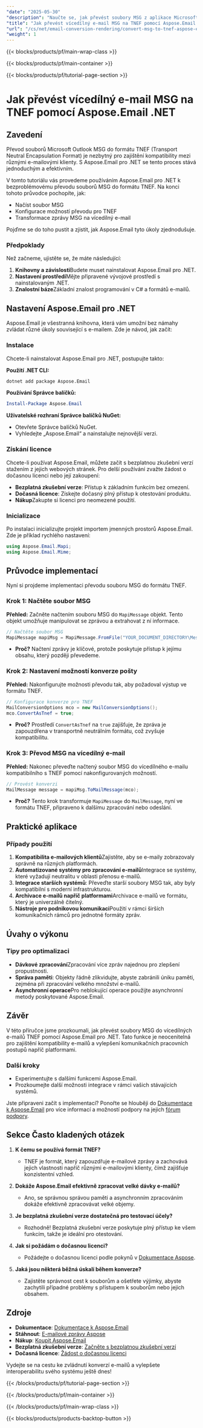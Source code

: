 ```yaml
---
"date": "2025-05-30"
"description": "Naučte se, jak převést soubory MSG z aplikace Microsoft Outlook do formátu TNEF pomocí nástroje Aspose.Email pro .NET. Zajistěte kompatibilitu mezi e-mailovými klienty s tímto komplexním průvodcem."
"title": "Jak převést vícedílný e-mail MSG na TNEF pomocí Aspose.Email .NET"
"url": "/cs/net/email-conversion-rendering/convert-msg-to-tnef-aspose-email-net/"
"weight": 1
---
```


{{< blocks/products/pf/main-wrap-class >}}

{{< blocks/products/pf/main-container >}}

{{< blocks/products/pf/tutorial-page-section >}}
# Jak převést vícedílný e-mail MSG na TNEF pomocí Aspose.Email .NET

## Zavedení

Převod souborů Microsoft Outlook MSG do formátu TNEF (Transport Neutral Encapsulation Format) je nezbytný pro zajištění kompatibility mezi různými e-mailovými klienty. S Aspose.Email pro .NET se tento proces stává jednoduchým a efektivním.

V tomto tutoriálu vás provedeme používáním Aspose.Email pro .NET k bezproblémovému převodu souborů MSG do formátu TNEF. Na konci tohoto průvodce pochopíte, jak:
- Načíst soubor MSG
- Konfigurace možností převodu pro TNEF
- Transformace zprávy MSG na vícedílný e-mail

Pojďme se do toho pustit a zjistit, jak Aspose.Email tyto úkoly zjednodušuje.

### Předpoklady

Než začneme, ujistěte se, že máte následující:
1. **Knihovny a závislosti**Budete muset nainstalovat Aspose.Email pro .NET.
2. **Nastavení prostředí**Mějte připravené vývojové prostředí s nainstalovaným .NET.
3. **Znalostní báze**Základní znalost programování v C# a formátů e-mailů.

## Nastavení Aspose.Email pro .NET

Aspose.Email je všestranná knihovna, která vám umožní bez námahy zvládat různé úkoly související s e-mailem. Zde je návod, jak začít:

### Instalace

Chcete-li nainstalovat Aspose.Email pro .NET, postupujte takto:

**Použití .NET CLI:**
```bash
dotnet add package Aspose.Email
```

**Používání Správce balíčků:**
```powershell
Install-Package Aspose.Email
```

**Uživatelské rozhraní Správce balíčků NuGet:**
- Otevřete Správce balíčků NuGet.
- Vyhledejte „Aspose.Email“ a nainstalujte nejnovější verzi.

### Získání licence

Chcete-li používat Aspose.Email, můžete začít s bezplatnou zkušební verzí stažením z jejich webových stránek. Pro delší používání zvažte žádost o dočasnou licenci nebo její zakoupení:

- **Bezplatná zkušební verze**: Přístup k základním funkcím bez omezení.
- **Dočasná licence**: Získejte dočasný plný přístup k otestování produktu.
- **Nákup**Zakupte si licenci pro neomezené použití.

### Inicializace

Po instalaci inicializujte projekt importem jmenných prostorů Aspose.Email. Zde je příklad rychlého nastavení:

```csharp
using Aspose.Email.Mapi;
using Aspose.Email.Mime;
```

## Průvodce implementací

Nyní si projdeme implementaci převodu souboru MSG do formátu TNEF.

### Krok 1: Načtěte soubor MSG

**Přehled:** Začněte načtením souboru MSG do `MapiMessage` objekt. Tento objekt umožňuje manipulovat se zprávou a extrahovat z ní informace.

```csharp
// Načtěte soubor MSG
MapiMessage mapiMsg = MapiMessage.FromFile("YOUR_DOCUMENT_DIRECTORY\Message.msg");
```

- **Proč?** Načtení zprávy je klíčové, protože poskytuje přístup k jejímu obsahu, který později převedeme.

### Krok 2: Nastavení možností konverze pošty

**Přehled:** Nakonfigurujte možnosti převodu tak, aby požadoval výstup ve formátu TNEF.

```csharp
// Konfigurace konverze pro TNEF
MailConversionOptions mco = new MailConversionOptions();
mco.ConvertAsTnef = true;
```

- **Proč?** Prostředí `ConvertAsTnef` na `true` zajišťuje, že zpráva je zapouzdřena v transportně neutrálním formátu, což zvyšuje kompatibilitu.

### Krok 3: Převod MSG na vícedílný e-mail

**Přehled:** Nakonec převeďte načtený soubor MSG do vícedílného e-mailu kompatibilního s TNEF pomocí nakonfigurovaných možností.

```csharp
// Provést konverzi
MailMessage message = mapiMsg.ToMailMessage(mco);
```

- **Proč?** Tento krok transformuje `MapiMessage` do `MailMessage`, nyní ve formátu TNEF, připraveno k dalšímu zpracování nebo odeslání.

## Praktické aplikace

### Případy použití

1. **Kompatibilita e-mailových klientů**Zajistěte, aby se e-maily zobrazovaly správně na různých platformách.
2. **Automatizované systémy pro zpracování e-mailů**Integrace se systémy, které vyžadují neutralitu v oblasti přenosu e-mailů.
3. **Integrace starších systémů**: Převeďte starší soubory MSG tak, aby byly kompatibilní s moderní infrastrukturou.
4. **Archivace e-mailů napříč platformami**Archivace e-mailů ve formátu, který je univerzálně čitelný.
5. **Nástroje pro podnikovou komunikaci**Použití v rámci širších komunikačních rámců pro jednotné formáty zpráv.

## Úvahy o výkonu

### Tipy pro optimalizaci

- **Dávkové zpracování**Zpracování více zpráv najednou pro zlepšení propustnosti.
- **Správa paměti**: Objekty řádně zlikvidujte, abyste zabránili úniku paměti, zejména při zpracování velkého množství e-mailů.
- **Asynchronní operace**Pro neblokující operace použijte asynchronní metody poskytované Aspose.Email.

## Závěr

V této příručce jsme prozkoumali, jak převést soubory MSG do vícedílných e-mailů TNEF pomocí Aspose.Email pro .NET. Tato funkce je neocenitelná pro zajištění kompatibility e-mailů a vylepšení komunikačních pracovních postupů napříč platformami.

### Další kroky

- Experimentujte s dalšími funkcemi Aspose.Email.
- Prozkoumejte další možnosti integrace v rámci vašich stávajících systémů.

Jste připraveni začít s implementací? Ponořte se hlouběji do [Dokumentace k Aspose.Email](https://reference.aspose.com/email/net/) pro více informací a možností podpory na jejich [fórum podpory](https://forum.aspose.com/c/email/10).

## Sekce Často kladených otázek

1. **K čemu se používá formát TNEF?**
   - TNEF je formát, který zapouzdřuje e-mailové zprávy a zachovává jejich vlastnosti napříč různými e-mailovými klienty, čímž zajišťuje konzistentní vzhled.

2. **Dokáže Aspose.Email efektivně zpracovat velké dávky e-mailů?**
   - Ano, se správnou správou paměti a asynchronním zpracováním dokáže efektivně zpracovávat velké objemy.

3. **Je bezplatná zkušební verze dostatečná pro testovací účely?**
   - Rozhodně! Bezplatná zkušební verze poskytuje plný přístup ke všem funkcím, takže je ideální pro otestování.

4. **Jak si požádám o dočasnou licenci?**
   - Požádejte o dočasnou licenci podle pokynů v [Dokumentace Aspose](https://purchase.aspose.com/temporary-license/).

5. **Jaká jsou některá běžná úskalí během konverze?**
   - Zajistěte správnost cest k souborům a ošetřete výjimky, abyste zachytili případné problémy s přístupem k souborům nebo jejich obsahem.

## Zdroje

- **Dokumentace**: [Dokumentace k Aspose.Email](https://reference.aspose.com/email/net/)
- **Stáhnout**: [E-mailové zprávy Aspose](https://releases.aspose.com/email/net/)
- **Nákup**: [Koupit Aspose.Email](https://purchase.aspose.com/buy)
- **Bezplatná zkušební verze**: [Začněte s bezplatnou zkušební verzí](https://releases.aspose.com/email/net/)
- **Dočasná licence**: [Žádost o dočasnou licenci](https://purchase.aspose.com/temporary-license/)

Vydejte se na cestu ke zvládnutí konverzí e-mailů a vylepšete interoperabilitu svého systému ještě dnes!

{{< /blocks/products/pf/tutorial-page-section >}}

{{< /blocks/products/pf/main-container >}}

{{< /blocks/products/pf/main-wrap-class >}}

{{< blocks/products/products-backtop-button >}}